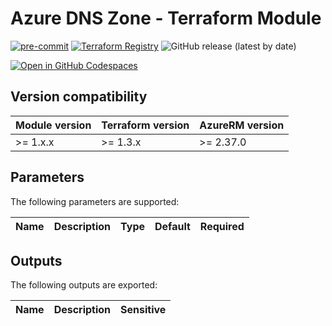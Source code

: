 # Azure DNS Zone - Terraform Module

[![pre-commit](https://img.shields.io/badge/pre--commit-enabled-brightgreen?logo=pre-commit)](https://github.com/pre-commit/pre-commit)
[![Terraform Registry](https://img.shields.io/badge/terraform-registry-blueviolet.svg)](https://registry.terraform.io/modules/aztfm/dns-zone/azurerm/)
![GitHub release (latest by date)](https://img.shields.io/github/v/release/aztfm/terraform-azurerm-dns-zone)

[![Open in GitHub Codespaces](https://github.com/codespaces/badge.svg)](https://codespaces.new/aztfm/terraform-azurerm-dns-zone?quickstart=1)

## Version compatibility

| Module version | Terraform version | AzureRM version |
| -------------- | ----------------- | --------------- |
| >= 1.x.x       | >= 1.3.x          | >= 2.37.0       |

<!-- BEGIN_TF_DOCS -->
## Parameters

The following parameters are supported:

| Name | Description | Type | Default | Required |
| ---- | ----------- | :--: | :-----: | :------: |

## Outputs

The following outputs are exported:

| Name | Description | Sensitive |
| ---- | ------------| :-------: |
<!-- END_TF_DOCS -->
